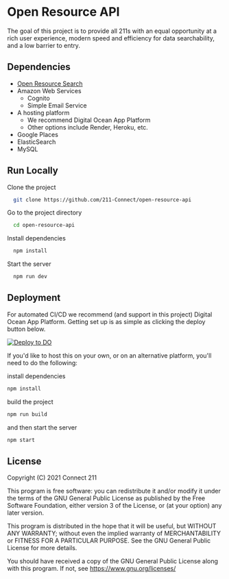 # Open Resource API

The goal of this project is to provide all 211s with an equal opportunity at a rich user experience, modern speed and efficiency for data searchability, and a low barrier to entry.

## Dependencies

- [Open Resource Search](https://github.com/211-Connect/open-resource-search)
- Amazon Web Services
  - Cognito
  - Simple Email Service
- A hosting platform
  - We recommend Digital Ocean App Platform
  - Other options include Render, Heroku, etc.
- Google Places
- ElasticSearch
- MySQL

## Run Locally

Clone the project

```bash
  git clone https://github.com/211-Connect/open-resource-api
```

Go to the project directory

```bash
  cd open-resource-api
```

Install dependencies

```bash
  npm install
```

Start the server

```bash
  npm run dev
```

## Deployment

For automated CI/CD we recommend (and support in this project) Digital Ocean App Platform. Getting set up is as simple as clicking the deploy button below.

[![Deploy to DO](https://www.deploytodo.com/do-btn-blue.svg)](https://cloud.digitalocean.com/apps/new?repo=https://github.com/211-Connect/open-resource-api/tree/main)

If you'd like to host this on your own, or on an alternative platform, you'll need to do the following:

install dependencies

```bash
npm install
```

build the project

```bash
npm run build
```

and then start the server

```bash
npm start
```

## License

Copyright (C) 2021 Connect 211

This program is free software: you can redistribute it and/or modify
it under the terms of the GNU General Public License as published by
the Free Software Foundation, either version 3 of the License, or
(at your option) any later version.

This program is distributed in the hope that it will be useful,
but WITHOUT ANY WARRANTY; without even the implied warranty of
MERCHANTABILITY or FITNESS FOR A PARTICULAR PURPOSE. See the
GNU General Public License for more details.

You should have received a copy of the GNU General Public License
along with this program. If not, see <https://www.gnu.org/licenses/>
